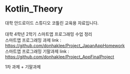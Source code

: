 # Kotlin_Theory

대학 안드로이드 스튜디오 코틀린 교육용 자료입니다.<br><br>
대학 4학년 2학기 스마트앱 프로그래밍 수업 정리<br>
스마트앱 프로그래밍 과제 link : https://github.com/donhaklee/Project_JapanAppHomework <br>
스마트앱 프로그래밍 기말과제 link : https://github.com/donhaklee/Project_AppFinalProject <br>

1차 과제 + 기말과제<br>
